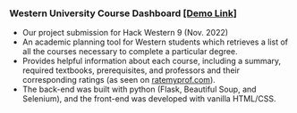 <h3> Western University Course Dashboard <a href="https://devpost.com/software/western-university-course-lookup"> [Demo Link] </a></h3>
<ul>
  <li> Our project submission for Hack Western 9 (Nov. 2022) </li>
  <li> An academic planning tool for Western students which retrieves a list of all the courses necessary to complete a particular degree. </li>
  <li> Provides helpful information about each course, including a summary, required textbooks, prerequisites, and professors and their corresponding ratings (as seen on <a href="https://www.ratemyprofessors.com">ratemyprof.com</a>). </li>
  <li> The back-end was built with python (Flask, Beautiful Soup, and Selenium), and the front-end was developed with vanilla HTML/CSS. </li>
</ul>
